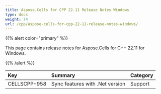 ```yaml
---
title: Aspose.Cells for CPP 22.11 Release Notes Windows
type: docs
weight: 74
url: /cpp/aspose-cells-for-cpp-22-11-release-notes-windows/
---
```


{{% alert color="primary" %}}

This page contains release notes for Aspose.Cells for C++ 22.11 for Windows.

{{% /alert %}}

|**Key**|**Summary**|**Category**|
| :- | :- | :- |
|CELLSCPP-958|Sync features with .Net version |Support|
